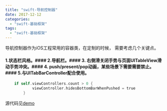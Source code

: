 ```yaml
---
title: "swift-导航控制器"
date: 2017-12-12
categories:
  - "swift-基础框架"
tags:
  - "swift-基础框架"
---
```

<!--more-->


导航控制器作为iOS工程常用的容器类，在定制的时候，
需要考虑几个关键点。

<!--more-->

#### 1.状态栏风格。#### 2.导航栏。#### 3. 右侧滑关闭手势与页面UITableView滑动手势冲突。#### 4. push/present/pop动画，某些场景下需要需要禁止。#### 5.与UITabBarController配合使用。
```objective-c
    if self.viewControllers.count > 0 {
            viewController.hidesBottomBarWhenPushed = true
        }
``` 

源代码见[demo](https://github.com/ksnowlv/KNavigationViewControllerTest.git)